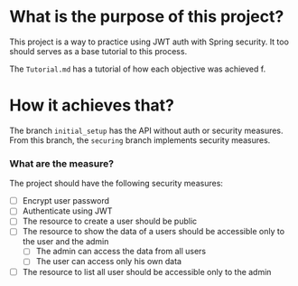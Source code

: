# What is the purpose of this project?
This project is a way to practice using JWT auth with Spring security. It too should serves as a base tutorial to this process. 

The ``Tutorial.md`` has a tutorial of how each objective was achieved f.
# How it achieves that?
The branch ``initial_setup`` has the API without auth or security measures.
From this branch, the ``securing`` branch implements security measures.

### What are the measure?
The project should have the following security measures:

- [ ] Encrypt user password
- [ ] Authenticate using JWT
- [ ] The resource to create a user should be public
- [ ] The resource to show the data of a users should be accessible only to the user and the admin
  - [ ] The admin can access the data from all users
  - [ ] The user can access only his own data
- [ ] The resource to list all user should be accessible only to the admin
